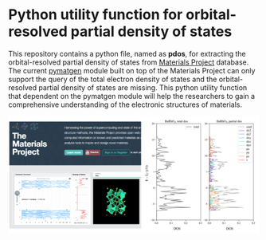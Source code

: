 # Python utility function for orbital-resolved partial density of states 

This repository contains a python file, named as **pdos**, for extracting the orbital-resolved partial density of states from [Materials Project](https://www.materialsproject.org/) database. The current [pymatgen](https://pymatgen.org/) module built on top of the Materials Project can only support the query of the total electron density of states and the orbital-resolved partial density of states are missing. This python utility function that dependent on the pymatgen module will help the researchers to gain a comprehensive understanding of the electronic structures of materials.

![alt text](https://github.com/zhengl0217/Orbital-Resolved-Partial-Density-Of-States/blob/master/Figure_pdos.png)
